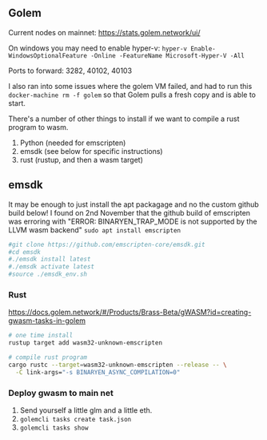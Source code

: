## Golem

Current nodes on mainnet: https://stats.golem.network/ui/

On windows you may need to enable hyper-v: `hyper-v Enable-WindowsOptionalFeature -Online -FeatureName Microsoft-Hyper-V -All`

Ports to forward: 3282, 40102, 40103

I also ran into some issues where the golem VM failed, and had to run this `docker-machine rm -f golem` so that Golem pulls a fresh copy and is able to start.

There's a number of other things to install if we want to compile a rust program to wasm.

1. Python (needed for emscripten)
2. emsdk (see below for specific instructions)
3. rust (rustup, and then a wasm target)

## emsdk
It may be enough to just install the apt packagage and no the custom github build below! I found on 2nd November that the github build of emscripten was erroring with "ERROR: BINARYEN_TRAP_MODE is not supported by the LLVM wasm backend"
```sudo apt install emscripten```

```bash
#git clone https://github.com/emscripten-core/emsdk.git
#cd emsdk
#./emsdk install latest
#./emsdk activate latest
#source ./emsdk_env.sh
```

### Rust

https://docs.golem.network/#/Products/Brass-Beta/gWASM?id=creating-gwasm-tasks-in-golem

```bash
# one time install
rustup target add wasm32-unknown-emscripten

# compile rust program
cargo rustc --target=wasm32-unknown-emscripten --release -- \
  -C link-args="-s BINARYEN_ASYNC_COMPILATION=0"
```

### Deploy gwasm to main net

1. Send yourself a little glm and a little eth.
2. `golemcli tasks create task.json`
3. `golemcli tasks show`
